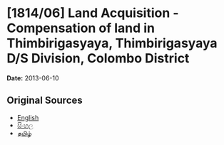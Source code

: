 # [1814/06] Land Acquisition - Compensation of land in Thimbirigasyaya, Thimbirigasyaya D/S Division, Colombo District

**Date:** 2013-06-10

## Original Sources

- [English](https://documents.gov.lk/view/extra-gazettes/2013/6/1814-06_E.pdf)
- [සිංහල](https://documents.gov.lk/view/extra-gazettes/2013/6/1814-06_S.pdf)
- [தமிழ்](https://documents.gov.lk/view/extra-gazettes/2013/6/1814-06_T.pdf)
